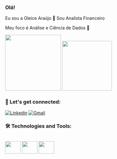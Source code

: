### Olá! 

Eu sou a Gleice Araújo 👋 
Sou Analista Financeiro

Meu foco é Análise e Ciência de Dados 🎲


<div> 

<img height= "180em" src="https://github-readme-stats.vercel.app/api?username=GleiceAraujo22&show_icons=true&theme=tokyonight"/> 
<img height= "160em" src="https://github-readme-stats.vercel.app/api/top-langs/?username=GleiceAraujo22&layout=compact&theme=tokyonight"/>
</div> 

 ### 🤖 Let's get connected:  
 
 [![Linkedin](https://img.shields.io/badge/LinkedIn-0077B5?style=for-the-badge&logo=linkedin&logoColor=white)](www.linkedin.com/in/gleice-araujo-043329177)
 [![Gmail](https://img.shields.io/badge/Gmail-D14836?style=for-the-badge&logo=gmail&logoColor=white)](gleicearaujo638@gmail.com) 
 
### 🛠 Technologies and Tools:

<div style="display: inline block"><br> 
  <img align="center" height="40" width="50" src="https://cdn.jsdelivr.net/gh/devicons/devicon/icons/python/python-original.svg" />
  <img align="center" height="40" width="50" src="https://cdn.jsdelivr.net/gh/devicons/devicon/icons/mysql/mysql-original-wordmark.svg" />
  <img align="center" height="40" width="50" src="https://cdn.jsdelivr.net/gh/devicons/devicon/icons/postgresql/postgresql-original.svg" /> 
 </div> 
 
 
 
        
